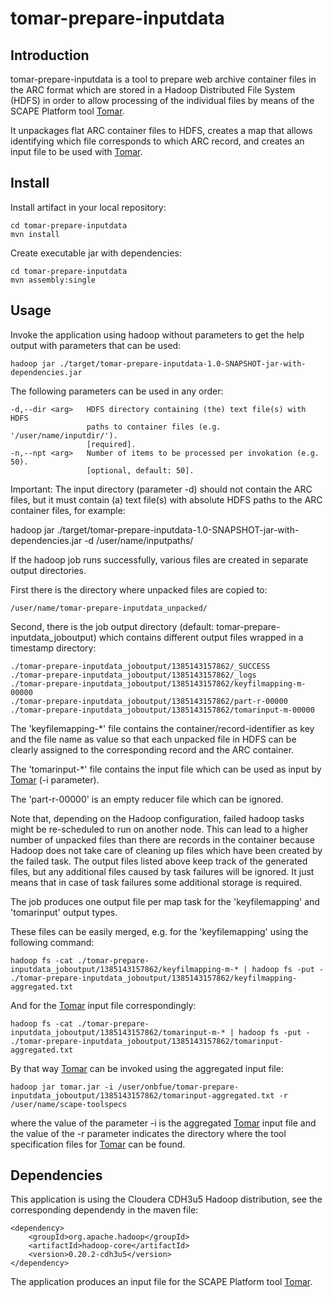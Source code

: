 tomar-prepare-inputdata
=======================

Introduction
------------

tomar-prepare-inputdata is a tool to prepare web archive container files in the ARC format which 
are stored in a Hadoop Distributed File System (HDFS) in order to allow 
processing of the individual files by means of the SCAPE Platform tool 
[Tomar](https://github.com/openplanets/tomar).

It unpackages flat ARC container files to HDFS, creates a map that allows
identifying which file corresponds to which ARC record, and creates an
input file to be used with [Tomar](https://github.com/openplanets/tomar).

Install
-------

Install artifact in your local repository:

    cd tomar-prepare-inputdata
    mvn install

Create executable jar with dependencies:

    cd tomar-prepare-inputdata
    mvn assembly:single

Usage
-----

Invoke the application using hadoop without parameters to get the help
output with parameters that can be used: 

    hadoop jar ./target/tomar-prepare-inputdata-1.0-SNAPSHOT-jar-with-dependencies.jar  

The following parameters can be used in any order:

    -d,--dir <arg>   HDFS directory containing (the) text file(s) with HDFS
                     paths to container files (e.g. '/user/name/inputdir/').
                     [required].
    -n,--npt <arg>   Number of items to be processed per invokation (e.g. 50).
                     [optional, default: 50].

Important: The input directory (parameter -d) should not contain the ARC files, 
but it must contain (a) text file(s) with absolute HDFS paths to the ARC container 
files, for example:

hadoop jar ./target/tomar-prepare-inputdata-1.0-SNAPSHOT-jar-with-dependencies.jar  -d /user/name/inputpaths/
 
If the hadoop job runs successfully, various files are created in separate output 
directories.

First there is the directory where unpacked files are copied to:

    /user/name/tomar-prepare-inputdata_unpacked/

Second, there is the job output directory (default: tomar-prepare-inputdata_joboutput) which
contains different output files wrapped in a timestamp directory:

    ./tomar-prepare-inputdata_joboutput/1385143157862/_SUCCESS
    ./tomar-prepare-inputdata_joboutput/1385143157862/_logs
    ./tomar-prepare-inputdata_joboutput/1385143157862/keyfilmapping-m-00000
    ./tomar-prepare-inputdata_joboutput/1385143157862/part-r-00000
    ./tomar-prepare-inputdata_joboutput/1385143157862/tomarinput-m-00000

The 'keyfilemapping-*' file contains the container/record-identifier as 
key and the file name as value so that each unpacked file in HDFS can 
be clearly assigned to the corresponding record and the ARC container.

The 'tomarinput-*' file contains the input file which can be used as input
by [Tomar](https://github.com/openplanets/tomar) (-i parameter).

The 'part-r-00000' is an empty reducer file which can be ignored.

Note that, depending on the Hadoop configuration, failed hadoop tasks might be
re-scheduled to run on another node. This can lead to a higher number of 
unpacked files than there are records in the container because Hadoop does not 
take care of cleaning up files which have been created by the failed task. The 
output files listed above keep track of the generated files, but any additional 
files caused by task failures will be ignored. It just means that in case of
task failures some additional storage is required.

The job produces one output file per map task for the 'keyfilemapping' and
'tomarinput' output types. 

These files can be easily merged, e.g. for the 'keyfilemapping' using the 
following command:

    hadoop fs -cat ./tomar-prepare-inputdata_joboutput/1385143157862/keyfilmapping-m-* | hadoop fs -put - ./tomar-prepare-inputdata_joboutput/1385143157862/keyfilmapping-aggregated.txt

And for the [Tomar](https://github.com/openplanets/tomar) input file 
correspondingly:

    hadoop fs -cat ./tomar-prepare-inputdata_joboutput/1385143157862/tomarinput-m-* | hadoop fs -put - ./tomar-prepare-inputdata_joboutput/1385143157862/tomarinput-aggregated.txt

By that way [Tomar](https://github.com/openplanets/tomar) can be invoked using
the aggregated input file: 

    hadoop jar tomar.jar -i /user/onbfue/tomar-prepare-inputdata_joboutput/1385143157862/tomarinput-aggregated.txt -r /user/name/scape-toolspecs

where the value of the parameter -i is the aggregated [Tomar](https://github.com/openplanets/tomar) 
input file and the value of the -r parameter indicates the directory where the 
tool specification files for [Tomar](https://github.com/openplanets/tomar) can be found.

Dependencies
------------

This application is using the Cloudera CDH3u5 Hadoop distribution,
see the corresponding dependendy in the maven file:

    <dependency>
        <groupId>org.apache.hadoop</groupId>
        <artifactId>hadoop-core</artifactId>
        <version>0.20.2-cdh3u5</version>
    </dependency>

The application produces an input file for the SCAPE Platform tool
[Tomar](https://github.com/openplanets/tomar).